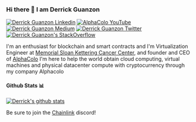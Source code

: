 ### Hi there 👋 I am Derrick Guanzon

<!--
**dirkfall/dirkfall** is a ✨ _special_ ✨ repository because its `README.md` (this file) appears on your GitHub profile.

Here are some ideas to get you started:

- 🔭 I’m currently working on ...
- 🌱 I’m currently learning ...
- 👯 I’m looking to collaborate on ...
- 🤔 I’m looking for help with ...
- 💬 Ask me about ...
- 📫 How to reach me: ...
- 😄 Pronouns: ...
- ⚡ Fun fact: ...
-->
[![Derrick Guanzon Linkedin](https://img.shields.io/badge/LinkedIn-0077B5?style=for-the-badge&logo=linkedin&logoColor=white)](https://www.linkedin.com/in/derrick_guanzon/)
[![AlphaColo YouTube](https://img.shields.io/badge/YouTube-FF0000?style=for-the-badge&logo=youtube&logoColor=white)](https://www.youtube.com/channel/UCn-3f8tw_E1jZvhuHatROwA)
[![Derrick Guanzon Medium](https://img.shields.io/badge/Medium-000000?style=for-the-badge&logo=medium&logoColor=white)](https://medium.com/@dirkfall/)
[![Derrick Guanzon Twitter](https://img.shields.io/badge/Twitter-1DA1F2?style=for-the-badge&logo=twitter&logoColor=white)](https://twitter.com/dirkfall)
[![Derrick Guanzon's StackOverflow](https://img.shields.io/badge/StackOverflow-F48024?style=for-the-badge&logo=stackoverflow&logoColor=white)](https://stackoverflow.com/users/23231722/derrick-guanzon)


I'm an enthusiast for blockchain and smart contracts and I'm Virtualization Engineer at [Memorial Sloan Kettering Cancer Center](https://www.mskcc.org), and founder and CEO of [AlphaColo](https://www.alphacolo.com) 
I'm here to help the world obtain cloud computing, virtual machines and physical datacenter compute with cryptocurrency through my company Alphacolo


#### Github Stats 📊

[![Derrick's github stats](https://github-readme-stats.vercel.app/api?username=Alphacolo)](https://github.com/anuraghazra/github-readme-stats)


Be sure to join the [Chainlink](https://discord.gg/2YHSAey) discord!

